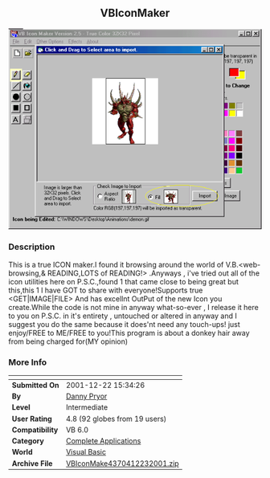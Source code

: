 ﻿<div align="center">

## VBIconMaker

<img src="PIC20011223749287700.gif">
</div>

### Description

This is a true ICON maker.I found it browsing around the world of V.B.<web-browsing,& READING,LOTS of READING!> .Anyways , i've tried out all of the icon utilities here on P.S.C.,found 1 that came close to being great but this,this 1 I have GOT to share with everyone!Supports true <GET|IMAGE|FILE> And has excellnt OutPut of the new Icon you create.While the code is not mine in anyway what-so-ever , I release it here to you on P.S.C. in it's entirety , untouched or altered in anyway and I suggest you do the same because it does'nt need any touch-ups! just enjoy/FREE to ME/FREE to you!This program is about a donkey hair away from being charged for(MY opinion)
 
### More Info
 


<span>             |<span>
---                |---
**Submitted On**   |2001-12-22 15:34:26
**By**             |[Danny Pryor](https://github.com/Planet-Source-Code/PSCIndex/blob/master/ByAuthor/danny-pryor.md)
**Level**          |Intermediate
**User Rating**    |4.8 (92 globes from 19 users)
**Compatibility**  |VB 6\.0
**Category**       |[Complete Applications](https://github.com/Planet-Source-Code/PSCIndex/blob/master/ByCategory/complete-applications__1-27.md)
**World**          |[Visual Basic](https://github.com/Planet-Source-Code/PSCIndex/blob/master/ByWorld/visual-basic.md)
**Archive File**   |[VBIconMake4370412232001\.zip](https://github.com/Planet-Source-Code/danny-pryor-vbiconmaker__1-30058/archive/master.zip)








